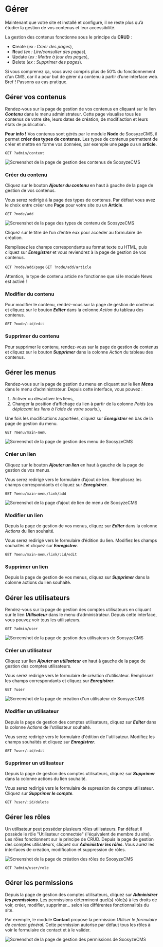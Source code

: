 # Gérer

Maintenant que votre site et installé et configuré, il ne reste plus qu’à étudier la gestion de vos contenus et leur accessibilité.

La gestion des contenus fonctionne sous le principe du **CRUD** :

* **C**reate (*ex :  Créer des pages*),
* **R**ead (*ex : Lire/consulter des pages*),
* **U**pdate (*ex : Mettre à jour des pages*),
* **D**elete (*ex : Supprimer des pages*).

Si vous comprenez ça, vous avez compris plus de 50% du fonctionnement d’un CMS, car il a pour but de gérer du contenu à partir d’une interface web. Bref ! Passons au cas pratique.

## Gérer vos contenus

Rendez-vous sur la page de gestion de vos contenus en cliquant sur le lien **_Contenu_** dans le menu administrateur. Cette page visualise tous les contenus de votre site, leurs dates de création, de modifiaction et leurs états de publication.

**Pour info !** Vos contenus sont gérés par le module **Node** de SoosyzeCMS, il permet **créer des types de contenus.** Les types de contenus permettent de créer et mettre en forme vos données, par exemple une **page** ou un **article**.

`GET ?admin/content`

![Screenshot de la page de gestion des contenus de SoosyzeCMS](/assets/user/soosyze-node_index-desktop.png)

### Créer du contenu

Cliquez sur le bouton **_Ajouter du contenu_** en haut à gauche de la page de gestion de vos contenus.

Vous serez redirigé à la page des types de contenus. Par défaut vous avez le choix entre créer une **Page** pour votre site ou un **Article**.

`GET ?node/add`

![Screenshot de la page des types de contenu de SoosyzeCMS](/assets/user/soosyze-node_add-desktop.png)

Cliquez sur le titre de l’un d’entre eux pour accéder au formulaire de création.

Remplissez les champs correspondants au format texte ou HTML, puis cliquez sur **_Enregistrer_** et vous reviendrez à la page de gestion de vos contenus.

`GET ?node/add/page`
`GET ?node/add/article`

Attention, le type de contenu article ne fonctionne que si le module News est activé !

### Modifier du contenu

Pour modifier le contenu, rendez-vous sur la page de gestion de contenus et cliquez sur le bouton **_Editer_**  dans la colonne _Action_ du tableau des contenus.

`GET ?node/:id/edit`

### Supprimer du contenu

Pour supprimer le contenu, rendez-vous sur la page de gestion de contenus et cliquez sur le bouton **_Supprimer_**  dans la colonne _Action_ du tableau des contenus.

## Gérer les menus

Rendez-vous sur la page de gestion du menu en cliquant sur le lien **_Menu_** dans le menu d’administrateur. Depuis cette interface, vous pouvez :

1. Activer ou désactiver les liens,
2. Changer la position d’affichage du lien à partir de la colonne _Poids_ (*ou déplacant les liens à l'aide de votre souris.*),

Une fois les modifications apportées, cliquez sur **_Enregistrer_** en bas de la page de gestion du menu.

`GET ?menu/main-menu`

![Screenshot de la page de gestion des menu de SoosyzeCMS](/assets/user/soosyze-menu_show-desktop.png)

### Créer un lien

Cliquez sur le bouton **_Ajouter un lien_** en haut à gauche de la page de gestion de vos menus.

Vous serez redirigé vers le formulaire d’ajout de lien. Remplissez les champs correspondants et cliquez sur **_Enregistrer_**.

`GET ?menu/main-menu/link/add`

![Screenshot de la page d’ajout de lien de menu de SoosyzeCMS](/assets/user/soosyze-menu_link_create-desktop.png)

### Modifier un lien

Depuis la page de gestion de vos menus, cliquez sur **_Editer_** dans la colonne *Actions* du lien souhaité.

Vous serez redirigé vers le formulaire d’édition du lien. Modifiez les champs souhaités et cliquez sur **_Enregistrer_**.

`GET ?menu/main-menu/link/:id/edit`

### Supprimer un lien

Depuis la page de gestion de vos menus, cliquez sur **_Supprimer_** dans la colonne actions du lien souhaité.

## Gérer les utilisateurs

Rendez-vous sur la page de gestion des comptes utilisateurs en cliquant sur le lien **_Utilisateur_** dans le menu d’administrateur. 
Depuis cette interface, vous pouvez voir tous les utilisateurs.

`GET ?admin/user`

![Screenshot de la page de gestion des utilisateurs de SoosyzeCMS](/assets/user/soosyze-user_management-desktop.png)


### Créer un utilisateur

Cliquez sur lien **_Ajouter un utilisateur_** en haut à gauche de la page de gestion des comptes utilisateurs.

Vous serez redirigé vers le formulaire de création d'utilisateur. Remplissez les champs correspondants et cliquez sur **_Enregistrer_**.

`GET ?user`

![Screenshot de la page de création d'un utilisateur de SoosyzeCMS](/assets/user/soosyze-user_create-desktop.png)

### Modifier un utilisateur

Depuis la page de gestion des comptes utilisateurs, cliquez sur **_Editer_** dans la colonne *Actions* de l'utilisateur souhaité.

Vous serez redirigé vers le formulaire d'édition de l'utilisateur. Modifiez les champs souhaités et cliquez sur **_Enregistrer_**.

`GET ?user/:id/edit`

### Supprimer un utilisateur

Depuis la page de gestion des comptes utilisateurs, cliquez sur **_Supprimer_** dans la colonne actions du lien souhaité.

Vous serez redirigé vers le formulaire de supression de compte utilisateur. Cliquez sur **_Supprimer le compte_**.

`GET ?user/:id/delete`

## Gérer les rôles

Un utilisateur peut posséder plusieurs rôles utilisateurs.
Par défaut il possède le rôle "Utilisateur connectée" (l'équivalent de membre du site). Les rôles fonctionnent sur le principe de CRUD.
Depuis la page de gestion des comptes utilisateurs, cliquez sur **_Administrer les rôles_**. Vous aurez les interfaces de création, modification et suppression de rôles.

![Screenshot de la page de création des rôles de SoosyzeCMS](/assets/user/soosyze-user_roles-desktop.png)

`GET ?admin/user/role`

## Gérer les permissions

Depuis la page de gestion des comptes utilisateurs, cliquez sur **_Administrer les permissions_**.
Les permissions déterminent quel(s) rôle(s) à les droits de voir, créer, modifier, supprimer... selon les différentes fonctionnalités du site.

Par exemple, le module **Contact** propose la permission _Utiliser le formulaire de contact général_.
Cette permission autorise par défaut tous les rôles à voir le formulaire de contact et à le valider.

![Screenshot de la page de gestion des permissions de SoosyzeCMS](/assets/user/soosyze-user_permission-desktop.png)